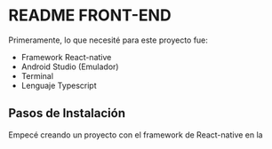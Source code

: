 # README FRONT-END

Primeramente, lo que necesité para este proyecto fue:

- Framework React-native
- Android Studio (Emulador)
- Terminal
- Lenguaje Typescript

## Pasos de Instalación

Empecé creando un proyecto con el framework de React-native en la 

